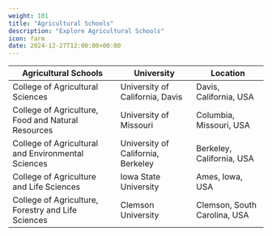 ```yaml
---
weight: 101
title: "Agricultural Schools"
description: "Explore Agricultural Schools"
icon: farm
date: 2024-12-27T12:00:00+00:00
---
```



| Agricultural Schools                               | University                                    | Location                           |
|---------------------------------------------------|-----------------------------------------------|------------------------------------|
| College of Agricultural Sciences                  | University of California, Davis               | Davis, California, USA             |
| College of Agriculture, Food and Natural Resources | University of Missouri                        | Columbia, Missouri, USA            |
| College of Agricultural and Environmental Sciences | University of California, Berkeley            | Berkeley, California, USA          |
| College of Agriculture and Life Sciences           | Iowa State University                         | Ames, Iowa, USA                    |
| College of Agriculture, Forestry and Life Sciences | Clemson University                            | Clemson, South Carolina, USA       |
